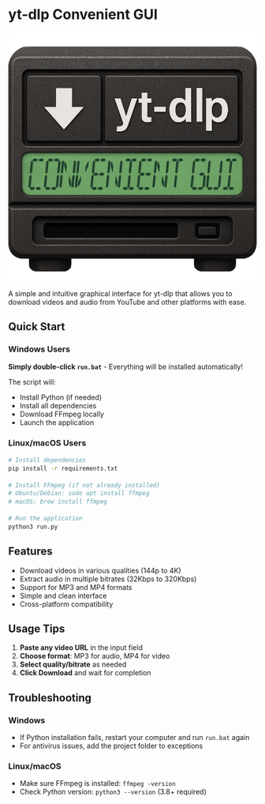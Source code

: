 # yt-dlp Convenient GUI

![yt-dlp Convenient GUI](assets/yt-dlp_convenient_gui_icon.png)

A simple and intuitive graphical interface for yt-dlp that allows you to download videos and audio from YouTube and other platforms with ease.

## Quick Start

### Windows Users
**Simply double-click `run.bat`** - Everything will be installed automatically!

The script will:
- Install Python (if needed)
- Install all dependencies
- Download FFmpeg locally
- Launch the application

### Linux/macOS Users
```bash
# Install dependencies
pip install -r requirements.txt

# Install FFmpeg (if not already installed)
# Ubuntu/Debian: sudo apt install ffmpeg
# macOS: brew install ffmpeg

# Run the application
python3 run.py
```

## Features

- Download videos in various qualities (144p to 4K)
- Extract audio in multiple bitrates (32Kbps to 320Kbps)
- Support for MP3 and MP4 formats
- Simple and clean interface
- Cross-platform compatibility

## Usage Tips

1. **Paste any video URL** in the input field
2. **Choose format**: MP3 for audio, MP4 for video
3. **Select quality/bitrate** as needed
4. **Click Download** and wait for completion

## Troubleshooting

### Windows
- If Python installation fails, restart your computer and run `run.bat` again
- For antivirus issues, add the project folder to exceptions

### Linux/macOS
- Make sure FFmpeg is installed: `ffmpeg -version`
- Check Python version: `python3 --version` (3.8+ required)
